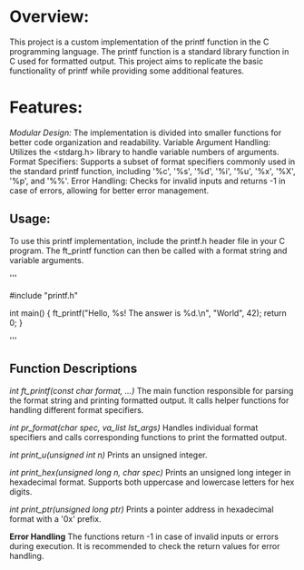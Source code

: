 # Overview:
This project is a custom implementation of the printf function in the C programming language. The printf function is a standard library function in C used for formatted output. This project aims to replicate the basic functionality of printf while providing some additional features.

# Features:
*Modular Design:* The implementation is divided into smaller functions for better code organization and readability.
Variable Argument Handling: Utilizes the <stdarg.h> library to handle variable numbers of arguments.
Format Specifiers: Supports a subset of format specifiers commonly used in the standard printf function, including '%c', '%s', '%d', '%i', '%u', '%x', '%X', '%p', and '%%'.
Error Handling: Checks for invalid inputs and returns -1 in case of errors, allowing for better error management.

## Usage:
To use this printf implementation, include the printf.h header file in your C program. The ft_printf function can then be called with a format string and variable arguments.

'''

#include "printf.h"

int main() {
    ft_printf("Hello, %s! The answer is %d.\n", "World", 42);
    return 0;
}

'''

## Function Descriptions
*int ft_printf(const char *format, ...)**
The main function responsible for parsing the format string and printing formatted output. It calls helper functions for handling different format specifiers.

*int pr_format(char spec, va_list lst_args)*
Handles individual format specifiers and calls corresponding functions to print the formatted output.

*int print_u(unsigned int n)*
Prints an unsigned integer.

*int print_hex(unsigned long n, char spec)*
Prints an unsigned long integer in hexadecimal format. Supports both uppercase and lowercase letters for hex digits.

*int print_ptr(unsigned long ptr)*
Prints a pointer address in hexadecimal format with a '0x' prefix.

**Error Handling**
The functions return -1 in case of invalid inputs or errors during execution. It is recommended to check the return values for error handling.

